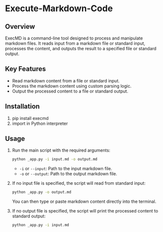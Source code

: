 # Execute-Markdown-Code

## Overview
ExecMD is a command-line tool designed to process and manipulate markdown files. It reads input from a markdown file or standard input, processes the content, and outputs the result to a specified file or standard output.

## Key Features
* Read markdown content from a file or standard input.
* Process the markdown content using custom parsing logic.
* Output the processed content to a file or standard output.

## Installation
1. pip install execmd
2. import in Python interpreter


## Usage
1. Run the main script with the required arguments:
    ```sh
    python _app.py -i input.md -o output.md
    ```
    - `-i` or `--input`: Path to the input markdown file.
    - `-o` or `--output`: Path to the output markdown file.

2. If no input file is specified, the script will read from standard input:
    ```sh
    python _app.py -o output.md
    ```
    You can then type or paste markdown content directly into the terminal.

3. If no output file is specified, the script will print the processed content to standard output:
    ```sh
    python _app.py -i input.md
    ```

